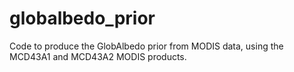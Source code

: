 globalbedo_prior
================

Code to produce the GlobAlbedo prior from MODIS data, using the MCD43A1 and MCD43A2 MODIS products.
